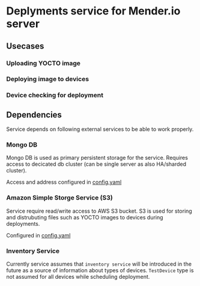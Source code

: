 # Deplyments service for Mender.io server

## Usecases
### Uploading YOCTO image
### Deploying image to devices
### Device checking for deployment 


## Dependencies

Service depends on following external services to be able to work properly.

### Mongo DB
Mongo DB is used as primary persistent storage for the service. Requires access to decicated
db cluster (can be single server as also HA/sharded cluster).

Access and address configured in [config.yaml](https://github.com/mendersoftware/deployments/blob/master/config.yaml)

### Amazon Simple Storge Service (S3)
Service require read/write access to AWS S3 bucket. S3 is used for storing and distrubuting files
such as YOCTO images to devices during deployments. 

Configured in [config.yaml](https://github.com/mendersoftware/deployments/blob/master/config.yaml) 

### Inventory Service
Currently service assumes that `inventory service` will be introduced in the future
as a source of information about types of devices. `TestDevice` type is not assumed for all
devices while scheduling deployment.  

